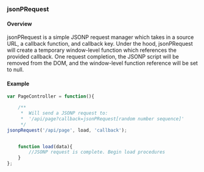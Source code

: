 ### jsonPRequest ###

#### Overview ####
jsonPRequest is a simple JSONP request manager which takes in a source URL, a callback function, and callback key. Under the hood, jsonPRequest will create a temporary window-level function which references the provided callback. One request completion, the JSONP script will be removed from the DOM, and the window-level function reference will be set to null. 

#### Example ####
```js
var PageController = function(){

	/**
	 *  Will send a JSONP request to:
	 *  '/api/page?callback=jsonPRequest[random number sequence]'
	 */	
jsonpRequest('/api/page', load, 'callback');


	function load(data){
		//JSONP request is complete. Begin load procedures
	}
};
```
